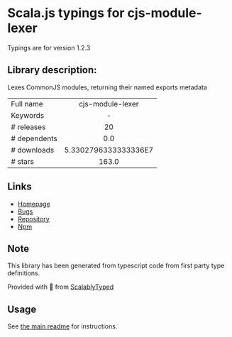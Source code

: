 
# Scala.js typings for cjs-module-lexer

Typings are for version 1.2.3

## Library description:
Lexes CommonJS modules, returning their named exports metadata

|                    |                 |
| ------------------ | :-------------: |
| Full name          | cjs-module-lexer |
| Keywords           | - |
| # releases         | 20 |
| # dependents       | 0.0 |
| # downloads        | 5.3302796333333336E7 |
| # stars            | 163.0 |

## Links
- [Homepage](https://github.com/guybedford/cjs-module-lexer#readme)
- [Bugs](https://github.com/guybedford/cjs-module-lexer/issues)
- [Repository](https://github.com/guybedford/cjs-module-lexer)
- [Npm](https://www.npmjs.com/package/cjs-module-lexer)
    


## Note
This library has been generated from typescript code from first party type definitions.

Provided with :purple_heart: from [ScalablyTyped](https://github.com/oyvindberg/ScalablyTyped)

## Usage
See [the main readme](../../readme.md) for instructions.


